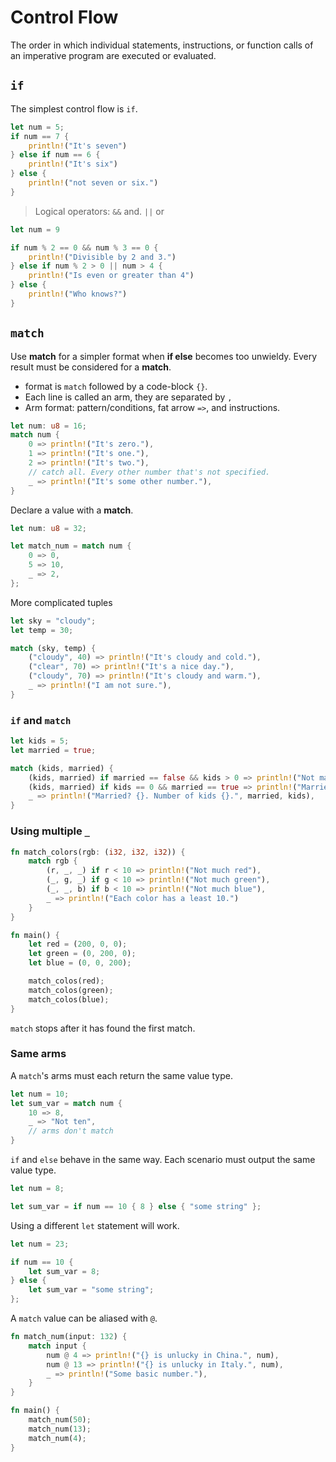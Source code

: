 # Control Flow

The order in which individual statements, instructions, or function calls of an imperative program are executed or evaluated.

## `if`

The simplest control flow is `if`.

```rust
let num = 5;
if num == 7 {
    println!("It's seven")
} else if num == 6 {
    println!("It's six")
} else {
    println!("not seven or six.")
}
```

> Logical operators: `&&` and. `||` or

```rust
let num = 9

if num % 2 == 0 && num % 3 == 0 {
    println!("Divisible by 2 and 3.")
} else if num % 2 > 0 || num > 4 {
    println!("Is even or greater than 4")
} else {
    println!("Who knows?")
}
```

## `match`

Use **match** for a simpler format when **if else** becomes too unwieldy. Every result must be considered for a **match**.

- format is `match` followed by a code-block `{}`.
- Each line is called an arm, they are separated by `,`
- Arm format: pattern/conditions, fat arrow `=>`, and instructions.

```rust
let num: u8 = 16;
match num {
    0 => println!("It's zero."),
    1 => println!("It's one."),
    2 => println!("It's two."),
    // catch all. Every other number that's not specified. 
    _ => println!("It's some other number."),
}
```

Declare a value with a **match**. 

```rust
let num: u8 = 32;

let match_num = match num {
    0 => 0,
    5 => 10,
    _ => 2,
};
```

More complicated tuples

```rust
let sky = "cloudy";
let temp = 30;

match (sky, temp) {
    ("cloudy", 40) => println!("It's cloudy and cold."),
    ("clear", 70) => println!("It's a nice day."),
    ("cloudy", 70) => println!("It's cloudy and warm."),
    _ => println!("I am not sure."),
}
```

### `if` and `match`

```rust
let kids = 5;
let married = true;

match (kids, married) {
    (kids, married) if married == false && kids > 0 => println!("Not married with {} kids.", kids),
    (kids, married) if kids == 0 && married == true => println!("Married and no children."),
    _ => println!("Married? {}. Number of kids {}.", married, kids),
}
```

### Using multiple `_`

```rust
fn match_colors(rgb: (i32, i32, i32)) {
    match rgb {
        (r, _, _) if r < 10 => println!("Not much red"),
        (_, g, _) if g < 10 => println!("Not much green"),
        (_, _, b) if b < 10 => println!("Not much blue"),
        _ => println!("Each color has a least 10.")
    }
}

fn main() {
    let red = (200, 0, 0);
    let green = (0, 200, 0);
    let blue = (0, 0, 200);

    match_colos(red);
    match_colos(green);
    match_colos(blue);
}
```

`match` stops after it has found the first match.

### Same arms

A `match`'s arms must each return the same value type.

```rust
let num = 10;
let sum_var = match num {
    10 => 8,
    _ => "Not ten",
    // arms don't match 
}
```

`if` and `else` behave in the same way. Each scenario must output the same value type.

```rust
let num = 8;

let sum_var = if num == 10 { 8 } else { "some string" };
```

Using a different `let` statement will work.

```rust
let num = 23;

if num == 10 {
    let sum_var = 8;
} else { 
    let sum_var = "some string";
};
```

A `match` value can be aliased with `@`. 

```rust
fn match_num(input: 132) {
    match input {
        num @ 4 => println!("{} is unlucky in China.", num),
        num @ 13 => println!("{} is unlucky in Italy.", num),
        _ => println!("Some basic number."),
    }
}

fn main() {
    match_num(50);
    match_num(13);
    match_num(4);
}
```

